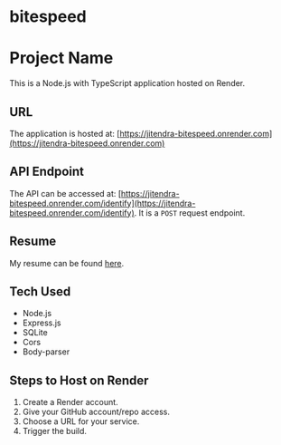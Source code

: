 # bitespeed
# Project Name

This is a Node.js with TypeScript application hosted on Render.

## URL

The application is hosted at: [https://jitendra-bitespeed.onrender.com](https://jitendra-bitespeed.onrender.com)

## API Endpoint

The API can be accessed at: [https://jitendra-bitespeed.onrender.com/identify](https://jitendra-bitespeed.onrender.com/identify). It is a `POST` request endpoint.

## Resume

My resume can be found [here](https://github.com/Jitendra-kaswa/bitespeed/blob/main/Jitendra_Kaswa.pdf).

## Tech Used

- Node.js
- Express.js
- SQLite
- Cors
- Body-parser

## Steps to Host on Render

1. Create a Render account.
2. Give your GitHub account/repo access.
3. Choose a URL for your service.
4. Trigger the build.


